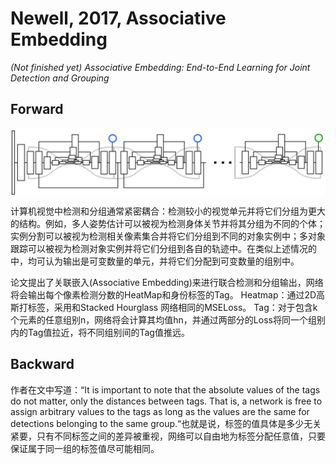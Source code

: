 # Newell, 2017, Associative Embedding
*(Not finished yet)*
*Associative Embedding: End-to-End Learning for Joint Detection and Grouping*

## Forward
<img src="./img/gaozhong_forward_01.png"  style="zoom:66%"  align="center"/>

计算机视觉中检测和分组通常紧密耦合：检测较小的视觉单元并将它们分组为更大的结构。例如，多人姿势估计可以被视为检测身体关节并将其分组为不同的个体；实例分割可以被视为检测相关像素集合并将它们分组到不同的对象实例中；多对象跟踪可以被视为检测对象实例并将它们分组到各自的轨迹中。在类似上述情况的中，均可认为输出是可变数量的单元，并将它们分配到可变数量的组别中。

论文提出了关联嵌入(Associative Embedding)来进行联合检测和分组输出，网络将会输出每个像素检测分数的HeatMap和身份标签的Tag。
Heatmap：通过2D高斯打标签，采用和Stacked Hourglass 网络相同的MSELoss。
Tag：对于包含k个元素的任意组别n，网络将会计算其均值hn，并通过两部分的Loss将同一个组别内的Tag值拉近，将不同组别间的Tag值推远。

## Backward


作者在文中写道：“It is important to note that the absolute values of the tags do not matter, only the distances between tags. That is, a network is free to assign arbitrary values to the tags as long as the values are the same for detections belonging to the same group.“也就是说，标签的值具体是多少无关紧要，只有不同标签之间的差异被重视，网络可以自由地为标签分配任意值，只要保证属于同一组的标签值尽可能相同。
